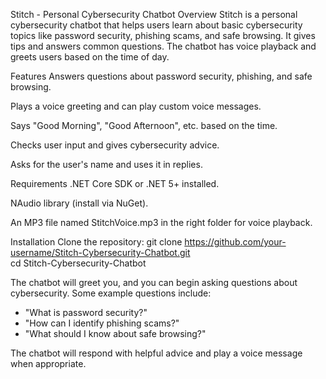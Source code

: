 Stitch - Personal Cybersecurity Chatbot
Overview
Stitch is a personal cybersecurity chatbot that helps users learn about basic cybersecurity topics like password security, phishing scams, and safe browsing. It gives tips and answers common questions. The chatbot has voice playback and greets users based on the time of day.

Features
Answers questions about password security, phishing, and safe browsing.

Plays a voice greeting and can play custom voice messages.

Says "Good Morning", "Good Afternoon", etc. based on the time.

Checks user input and gives cybersecurity advice.

Asks for the user's name and uses it in replies.

Requirements
.NET Core SDK or .NET 5+ installed.

NAudio library (install via NuGet).

An MP3 file named StitchVoice.mp3 in the right folder for voice playback.

Installation
Clone the repository:
git clone https://github.com/your-username/Stitch-Cybersecurity-Chatbot.git  
cd Stitch-Cybersecurity-Chatbot  


The chatbot will greet you, and you can begin asking questions about cybersecurity. Some example questions include:
- "What is password security?"
- "How can I identify phishing scams?"
- "What should I know about safe browsing?"

The chatbot will respond with helpful advice and play a voice message when appropriate.
